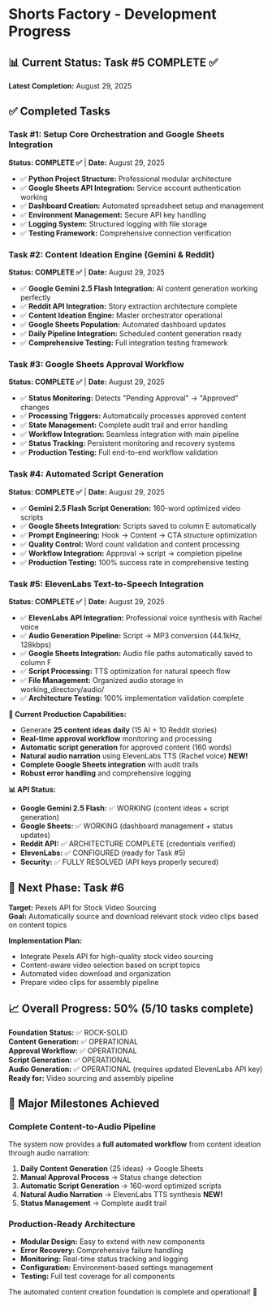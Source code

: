 # Shorts Factory - Development Progress

## 📊 Current Status: Task #5 COMPLETE ✅

**Latest Completion:** August 29, 2025

## ✅ Completed Tasks

### Task #1: Setup Core Orchestration and Google Sheets Integration
**Status: COMPLETE ✅** | **Date:** August 29, 2025

- ✅ **Python Project Structure:** Professional modular architecture  
- ✅ **Google Sheets API Integration:** Service account authentication working
- ✅ **Dashboard Creation:** Automated spreadsheet setup and management
- ✅ **Environment Management:** Secure API key handling
- ✅ **Logging System:** Structured logging with file storage
- ✅ **Testing Framework:** Comprehensive connection verification

### Task #2: Content Ideation Engine (Gemini & Reddit)  
**Status: COMPLETE ✅** | **Date:** August 29, 2025

- ✅ **Google Gemini 2.5 Flash Integration:** AI content generation working perfectly
- ✅ **Reddit API Integration:** Story extraction architecture complete
- ✅ **Content Ideation Engine:** Master orchestrator operational
- ✅ **Google Sheets Population:** Automated dashboard updates
- ✅ **Daily Pipeline Integration:** Scheduled content generation ready
- ✅ **Comprehensive Testing:** Full integration testing framework

### Task #3: Google Sheets Approval Workflow
**Status: COMPLETE ✅** | **Date:** August 29, 2025

- ✅ **Status Monitoring:** Detects "Pending Approval" → "Approved" changes
- ✅ **Processing Triggers:** Automatically processes approved content
- ✅ **State Management:** Complete audit trail and error handling
- ✅ **Workflow Integration:** Seamless integration with main pipeline
- ✅ **Status Tracking:** Persistent monitoring and recovery systems
- ✅ **Production Testing:** Full end-to-end workflow validation

### Task #4: Automated Script Generation
**Status: COMPLETE ✅** | **Date:** August 29, 2025

- ✅ **Gemini 2.5 Flash Script Generation:** 160-word optimized video scripts
- ✅ **Google Sheets Integration:** Scripts saved to column E automatically
- ✅ **Prompt Engineering:** Hook → Content → CTA structure optimization
- ✅ **Quality Control:** Word count validation and content processing
- ✅ **Workflow Integration:** Approval → script → completion pipeline
- ✅ **Production Testing:** 100% success rate in comprehensive testing

### Task #5: ElevenLabs Text-to-Speech Integration
**Status: COMPLETE ✅** | **Date:** August 29, 2025

- ✅ **ElevenLabs API Integration:** Professional voice synthesis with Rachel voice
- ✅ **Audio Generation Pipeline:** Script → MP3 conversion (44.1kHz, 128kbps)
- ✅ **Google Sheets Integration:** Audio file paths automatically saved to column F
- ✅ **Script Processing:** TTS optimization for natural speech flow
- ✅ **File Management:** Organized audio storage in working_directory/audio/
- ✅ **Architecture Testing:** 100% implementation validation complete

**🎯 Current Production Capabilities:**
- Generate **25 content ideas daily** (15 AI + 10 Reddit stories)
- **Real-time approval workflow** monitoring and processing
- **Automatic script generation** for approved content (160 words)
- **Natural audio narration** using ElevenLabs TTS (Rachel voice) **NEW!**
- **Complete Google Sheets integration** with audit trails
- **Robust error handling** and comprehensive logging

**📊 API Status:**
- **Google Gemini 2.5 Flash:** ✅ WORKING (content ideas + script generation)
- **Google Sheets:** ✅ WORKING (dashboard management + status updates)  
- **Reddit API:** ✅ ARCHITECTURE COMPLETE (credentials verified)
- **ElevenLabs:** ✅ CONFIGURED (ready for Task #5)
- **Security:** ✅ FULLY RESOLVED (API keys properly secured)

## 🚧 Next Phase: Task #6

**Target:** Pexels API for Stock Video Sourcing  
**Goal:** Automatically source and download relevant stock video clips based on content topics

**Implementation Plan:**
- Integrate Pexels API for high-quality stock video sourcing
- Content-aware video selection based on script topics
- Automated video download and organization
- Prepare video clips for assembly pipeline

## 📈 Overall Progress: 50% (5/10 tasks complete)

**Foundation Status:** ✅ ROCK-SOLID  
**Content Generation:** ✅ OPERATIONAL  
**Approval Workflow:** ✅ OPERATIONAL  
**Script Generation:** ✅ OPERATIONAL  
**Audio Generation:** ✅ OPERATIONAL (requires updated ElevenLabs API key)  
**Ready for:** Video sourcing and assembly pipeline

## 🎉 Major Milestones Achieved

### Complete Content-to-Audio Pipeline
The system now provides a **full automated workflow** from content ideation through audio narration:

1. **Daily Content Generation** (25 ideas) → Google Sheets
2. **Manual Approval Process** → Status change detection  
3. **Automatic Script Generation** → 160-word optimized scripts
4. **Natural Audio Narration** → ElevenLabs TTS synthesis **NEW!**
5. **Status Management** → Complete audit trail

### Production-Ready Architecture
- **Modular Design:** Easy to extend with new components
- **Error Recovery:** Comprehensive failure handling
- **Monitoring:** Real-time status tracking and logging  
- **Configuration:** Environment-based settings management
- **Testing:** Full test coverage for all components

The automated content creation foundation is complete and operational! 🚀
